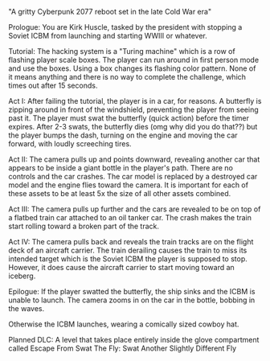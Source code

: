 "A gritty Cyberpunk 2077 reboot set in the late Cold War era"

Prologue: You are Kirk Huscle, tasked by the president with stopping a Soviet ICBM from launching and starting WWIII or whatever.

Tutorial: The hacking system is a "Turing machine" which is a row of flashing player scale boxes. The player can run around in first person mode and use the boxes. Using a box changes its flashing color pattern. None of it means anything and there is no way to complete the challenge, which times out after 15 seconds.

Act I: After failing the tutorial, the player is in a car, for reasons. A butterfly is zipping around in front of the windshield, preventing the player from seeing past it. The player must swat the butterfly (quick action) before the timer expires. After 2-3 swats, the butterfly dies (omg why did you do that??) but the player bumps the dash, turning on the engine and moving the car forward, with loudly screeching tires.

Act II: The camera pulls up and points downward, revealing another car that appears to be inside a giant bottle in the player's path. There are no controls and the car crashes. The car model is replaced by a destroyed car model and the engine flies toward the camera. It is important for each of these assets to be at least 5x the size of all other assets combined.

Act III: The camera pulls up further and the cars are revealed to be on top of a flatbed train car attached to an oil tanker car. The crash makes the train start rolling toward a broken part of the track.

Act IV: The camera pulls back and reveals the train tracks are on the flight deck of an aircraft carrier. The train derailing causes the train to miss its intended target which is the Soviet ICBM the player is supposed to stop. However, it does cause the aircraft carrier to start moving toward an iceberg.

Epilogue: If the player swatted the butterfly, the ship sinks and the ICBM is unable to launch. The camera zooms in on the car in the bottle, bobbing in the waves.

Otherwise the ICBM launches, wearing a comically sized cowboy hat.

Planned DLC: A level that takes place entirely inside the glove compartment called Escape From Swat The Fly: Swat Another Slightly Different Fly
